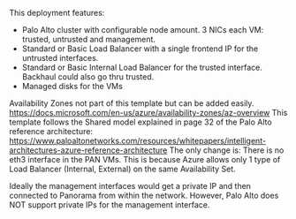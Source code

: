 This deployment features:

+ Palo Alto cluster with configurable node amount.  3 NICs each VM: trusted, untrusted and management.
+ Standard or Basic Load Balancer with a single frontend IP for the untrusted interfaces.
+ Standard or Basic Internal Load Balancer for the trusted interface. Backhaul could also go thru trusted.
+ Managed disks for the VMs

Availability Zones not part of this template but can be added easily.
https://docs.microsoft.com/en-us/azure/availability-zones/az-overview
This template follows the Shared model explained in page 32 of the Palo Alto reference architecture:
https://www.paloaltonetworks.com/resources/whitepapers/intelligent-architectures-azure-reference-architecture
The only change is:
There is no eth3 interface in the PAN VMs. This is because Azure allows only 1 type of Load Balancer (Internal, External) on the same Availability Set.

Ideally the management interfaces would get a private IP and then connected to Panorama from within the network.  However, Palo Alto does NOT support private IPs for the management interface.
